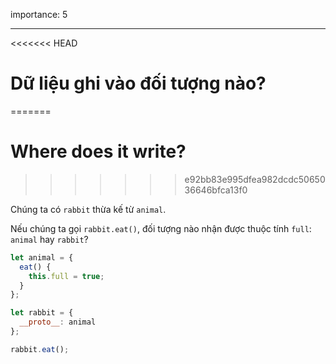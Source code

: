 importance: 5

---

<<<<<<< HEAD
# Dữ liệu ghi vào đối tượng nào?
=======
# Where does it write?
>>>>>>> e92bb83e995dfea982dcdc5065036646bfca13f0

Chúng ta có `rabbit` thừa kế từ `animal`.

Nếu chúng ta gọi `rabbit.eat()`, đối tượng nào nhận được thuộc tính `full`: `animal` hay `rabbit`? 

```js
let animal = {
  eat() {
    this.full = true;
  }
};

let rabbit = {
  __proto__: animal
};

rabbit.eat();
```
